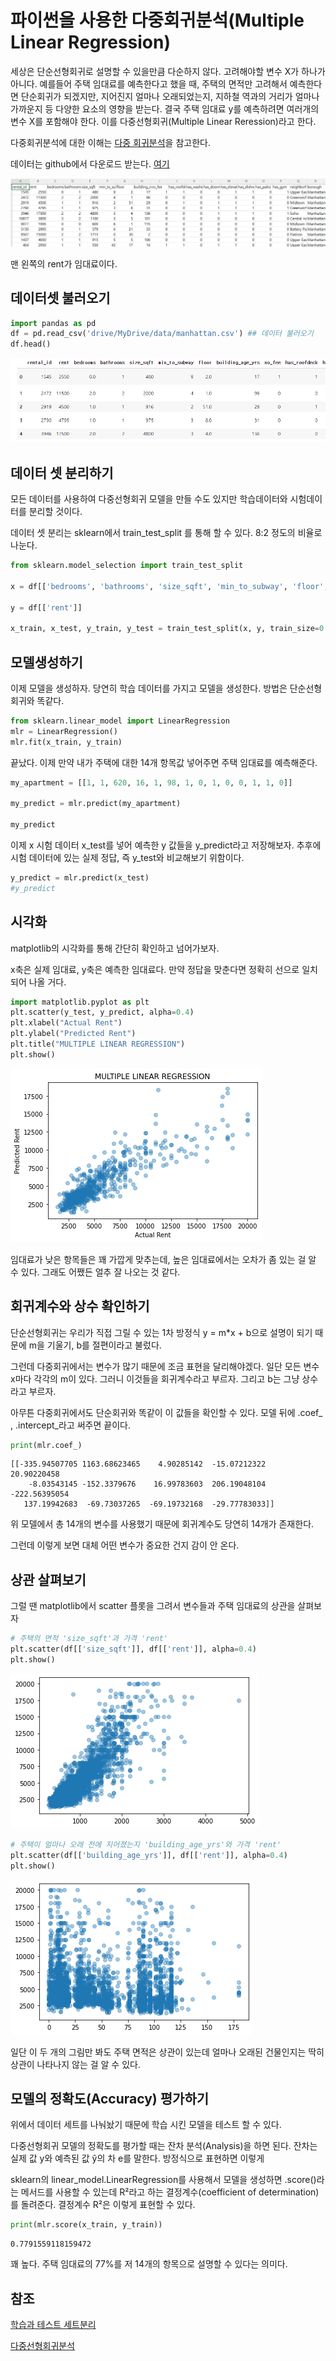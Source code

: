 # 파이썬을 사용한 다중회귀분석(Multiple Linear Regression) 

세상은 단순선형회귀로 설명할 수 있을만큼 다순하지 않다. 고려해야할 변수 X가 하나가 아니다. 예를들어 주택 임대료를 예측한다고 했을 때, 주택의 면적만 고려해서 예측한다면 단순회귀가 되겠지만, 지어진지 얼마나 오래되었는지, 지하철 역과의 거리가 얼마나 가까운지 등 다양한 요소의 영향을 받는다. 결국 주택 임대료 y를 예측하려면 여러개의 변수 X를 포함해야 한다. 이를 다중선형회귀(Multiple Linear Reression)라고 한다. 

다중회귀분석에 대한 이해는  [다중 회귀분석](regress-05.md)을 참고한다. 


데이터는 github에서 다운로드 받는다. 
[여기](https://github.com/Codecademy/datasets/blob/master/streeteasy/manhattan.csv)  


![](../.gitbook/assets/regress/regress31.png)


맨 왼쪽의 rent가 임대료이다. 


## 데이터셋 불러오기

```python 
import pandas as pd
df = pd.read_csv('drive/MyDrive/data/manhattan.csv') ## 데이터 불러오기
df.head()
```

![](../.gitbook/assets/regress/regress32.png)




##  데이터 셋 분리하기

모든 데이터를 사용하여 다중선형회귀 모델을 만들 수도 있지만 학습데이터와 시험데이터를 분리할 것이다.  

데이터 셋 분리는 sklearn에서 train_test_split 를 통해 할 수 있다. 
8:2 정도의 비율로 나눈다. 


```python
from sklearn.model_selection import train_test_split

x = df[['bedrooms', 'bathrooms', 'size_sqft', 'min_to_subway', 'floor', 'building_age_yrs', 'no_fee', 'has_roofdeck', 'has_washer_dryer', 'has_doorman', 'has_elevator', 'has_dishwasher', 'has_patio', 'has_gym']]

y = df[['rent']]

x_train, x_test, y_train, y_test = train_test_split(x, y, train_size=0.8, test_size=0.2)
```

## 모델생성하기
이제 모델을 생성하자. 당연히 학습 데이터를 가지고 모델을 생성한다. 방법은 단순선형회귀와 똑같다.
```python 
from sklearn.linear_model import LinearRegression
mlr = LinearRegression()
mlr.fit(x_train, y_train) 
```
끝났다. 이제 만약 내가 주택에 대한 14개 항목값 넣어주면 주택 임대료를 예측해준다.

```python 
my_apartment = [[1, 1, 620, 16, 1, 98, 1, 0, 1, 0, 0, 1, 1, 0]]

my_predict = mlr.predict(my_apartment)

my_predict
```

이제 x 시험 데이터 x_test를 넣어 예측한 y 값들을 y_predict라고 저장해보자. 추후에 시험 데이터에 있는 실제 정답, 즉 y_test와 비교해보기 위함이다.


```python 
y_predict = mlr.predict(x_test)
#y_predict
```


## 시각화

matplotlib의 시각화를 통해 간단히 확인하고 넘어가보자.

x축은 실제 임대료, y축은 예측한 임대료다. 만약 정답을 맞춘다면 정확히 선으로 일치되어 나올 거다.

```python
import matplotlib.pyplot as plt
plt.scatter(y_test, y_predict, alpha=0.4)
plt.xlabel("Actual Rent")
plt.ylabel("Predicted Rent")
plt.title("MULTIPLE LINEAR REGRESSION")
plt.show()
```

![](../.gitbook/assets/regress/regress33.png)

임대료가 낮은 항목들은 꽤 가깝게 맞추는데, 높은 임대료에서는 오차가 좀 있는 걸 알 수 있다. 그래도 어쨌든 얼추 잘 나오는 것 같다.




## 회귀계수와 상수 확인하기
단순선형회귀는 우리가 직접 그릴 수 있는 1차 방정식 y = m*x + b으로 설명이 되기 때문에 m을 기울기, b를 절편이라고 불렀다.

그런데 다중회귀에서는 변수가 많기 때문에 조금 표현을 달리해야겠다. 일단 모든 변수 x마다 각각의 m이 있다. 그러니 이것들을 회귀계수라고 부르자. 그리고 b는 그냥 상수라고 부르자.

아무튼 다중회귀에서도 단순회귀와 똑같이 이 값들을 확인할 수 있다. 모델 뒤에 .coef_ , .intercept_라고 써주면 끝이다.

```python 
print(mlr.coef_)
```
```
[[-335.94507705 1163.68623465    4.90285142  -15.07212322   20.90220458
    -8.03543145 -152.3379676    16.99783603  206.19048104 -222.56395054
   137.19942683  -69.73037265  -69.19732168  -29.77783033]]
```

위 모델에서 총 14개의 변수를 사용했기 때문에 회귀계수도 당연히 14개가 존재한다.

그런데 이렇게 보면 대체 어떤 변수가 중요한 건지 감이 안 온다.

## 상관 살펴보기
그럴 땐 matplotlib에서 scatter 플롯을 그려서 변수들과 주택 임대료의 상관을 살펴보자
```python
# 주택의 면적 'size_sqft'과 가격 'rent'
plt.scatter(df[['size_sqft']], df[['rent']], alpha=0.4)
plt.show()
```

![](../.gitbook/assets/regress/regress34.png)

```python 
# 주택이 얼마나 오래 전에 지어졌는지 'building_age_yrs'와 가격 'rent'
plt.scatter(df[['building_age_yrs']], df[['rent']], alpha=0.4)
plt.show()
```

![](../.gitbook/assets/regress/regress35.png)


일단 이 두 개의 그림만 봐도 주택 면적은 상관이 있는데 얼마나 오래된 건물인지는 딱히 상관이 나타나지 않는 걸 알 수 있다.


## 모델의 정확도(Accuracy) 평가하기

위에서 데이터 세트를 나눠놨기 때문에 학습 시킨 모델을 테스트 할 수 있다.

다중선형회귀 모델의 정확도를 평가할 때는 잔차 분석(Analysis)을 하면 된다. 잔차는 실제 값 y와 예측된 값 ŷ의 차 e를 말한다. 방정식으로 표현하면 이렇게


sklearn의 linear_model.LinearRegression를 사용해서 모델을 생성하면 .score()라는 메서드를 사용할 수 있는데 R²라고 하는 결정계수(coefficient of determination)를 돌려준다. 결정계수 R²은 이렇게 표현할 수 있다.


```python
print(mlr.score(x_train, y_train))
```
```
0.7791559118159472
```
꽤 높다. 주택 임대료의 77%를 저 14개의 항목으로 설명할 수 있다는 의미다.



## 참조
[학습과 테스트 세트분리](https://teddylee777.github.io/scikit-learn/train-test-split)       

[다중선형회귀분석](https://hleecaster.com/ml-multiple-linear-regression-example/)    



